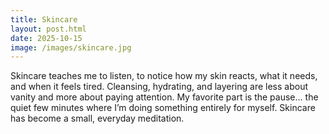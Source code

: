 ```yaml
---
title: Skincare
layout: post.html
date: 2025-10-15
image: /images/skincare.jpg
---
```


Skincare teaches me to listen, to notice how my skin reacts, what it needs, and when it feels tired. Cleansing, hydrating, and layering are less about vanity and more about paying attention. My favorite part is the pause... the quiet few minutes where I’m doing something entirely for myself. Skincare has become a small, everyday meditation.
